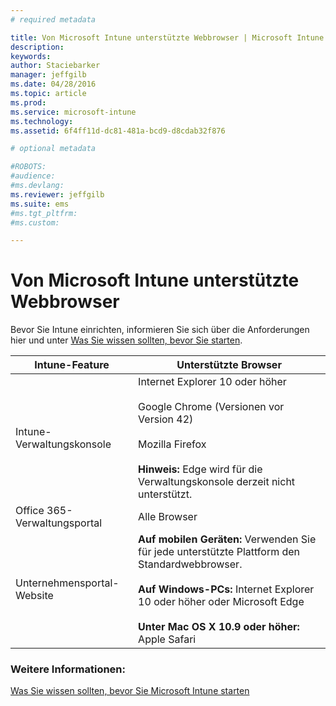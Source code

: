 ```yaml
---
# required metadata

title: Von Microsoft Intune unterstützte Webbrowser | Microsoft Intune
description:
keywords:
author: Staciebarker
manager: jeffgilb
ms.date: 04/28/2016
ms.topic: article
ms.prod:
ms.service: microsoft-intune
ms.technology:
ms.assetid: 6f4ff11d-dc81-481a-bcd9-d8cdab32f876

# optional metadata

#ROBOTS:
#audience:
#ms.devlang:
ms.reviewer: jeffgilb
ms.suite: ems
#ms.tgt_pltfrm:
#ms.custom:

---
```


# Von Microsoft Intune unterstützte Webbrowser

Bevor Sie Intune einrichten, informieren Sie sich über die Anforderungen hier und unter [Was Sie wissen sollten, bevor Sie starten](what-to-know-before-you-start-microsoft-intune.md).

|Intune-Feature |Unterstützte Browser|
|---------|---------|
|Intune-Verwaltungskonsole     |  Internet Explorer 10 oder höher<br /><br />Google Chrome (Versionen vor Version 42)<br /><br />Mozilla Firefox <br /><br />**Hinweis:** Edge wird für die Verwaltungskonsole derzeit nicht unterstützt.                      
|Office 365-Verwaltungsportal     |Alle Browser  |
|Unternehmensportal-Website     |**Auf mobilen Geräten:** Verwenden Sie für jede unterstützte Plattform den Standardwebbrowser.   <br /><br />**Auf Windows-PCs:** Internet Explorer 10 oder höher oder Microsoft Edge<br /><br />**Unter Mac OS X 10.9 oder höher:** Apple Safari    |


### Weitere Informationen:
[Was Sie wissen sollten, bevor Sie Microsoft Intune starten](what-to-know-before-you-start-microsoft-intune.md)




<!--HONumber=May16_HO4-->


